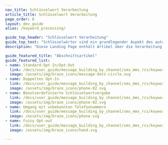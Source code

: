 ```yaml
---
nav_title: Schlüsselwort Verarbeitung
article_title: Schlüsselwort Verarbeitung
page_order: 6
layout: dev_guide
alias: /keyword_processing/

guide_top_header: "Schlüsselwort Verarbeitung"
guide_top_text: "Schlüsselwörter sind ein grundlegender Aspekt des automatisierten SMS-, MMS- und RCS-Messagings. Mit Schlüsselwörtern können Ihre Nutzer:innen eine voreingestellte Liste von Ein-Wort-Befehlen übermitteln, die eine bestimmte Aktion ausführen, z. B. das Opt-in und das Opt-out für den Empfang von SMS-, MMS- oder RCS-Nachrichten. Mit Braze können Sie auch angepasste Keywords festlegen und die Fuzzy-Opt-out-Funktion aktivieren, um Ihren Nutzer-Journey weiter anzupassen. <br><br> In diesen Artikeln erfahren Sie, wie Braze bei der Verarbeitung und Verwaltung von Schlüsselwörtern vorgeht und welche bewährten Verfahren es gibt."
description: "Diese Landing Page enthält Artikel über die Verarbeitung von SMS-Schlüsselwörtern, wie z.B. Opt-In- und Opt-Out-Schlüsselwörter, die Behandlung von benutzerdefinierten Schlüsselwörtern, den Umgang mit unbekannten Telefonnummern und Fuzzy Opt-Out."

guide_featured_title: "Abschnittsartikel"
guide_featured_list:
- name: Standard-Opt-In/Opt-Out
  link: /docs/user_guide/message_building_by_channel/sms_mms_rcs/keywords/optin_optout/
  image: /assets/img/braze_icons/message-dots-circle.svg
- name: Doppeltes Opt-In
  link: /docs/user_guide/message_building_by_channel/sms_mms_rcs/keywords/double_opt_in/
  image: /assets/img/braze_icons/phone-02.svg
- name: Benutzerdefinierte Schlüsselwortvergabe
  link: /docs/user_guide/message_building_by_channel/sms_mms_rcs/keywords/keyword_handling/
  image: /assets/img/braze_icons/phone-02.svg
- name: Umgang mit unbekannten Telefonnummern
  link: /docs/user_guide/message_building_by_channel/sms_mms_rcs/keywords/unknown_phone_numbers/
  image: /assets/img/braze_icons/phone.svg
- name: Fuzzy Opt-out
  link: /docs/user_guide/message_building_by_channel/sms_mms_rcs/keywords/fuzzy_opt_out/
  image: /assets/img/braze_icons/hand.svg

---
```

<br><br>
